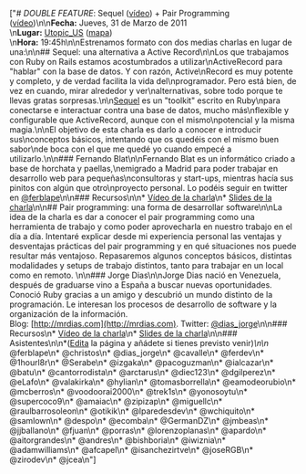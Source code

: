 ["# *DOUBLE FEATURE*:  Sequel ([vídeo](http://vimeo.com/22808010)) + Pair Programming ([vídeo](http://vimeo.com/23560754))\n\n**Fecha:** Jueves, 31 de Marzo de 2011<br/>\n**Lugar:** [Utopic_US](http://www.utopicus.es/) ([mapa](http://maps.google.es/maps?f=q&source=embed&hl=es&geocode=&q=Calle+de+la+Concepci%C3%B3n+Jer%C3%B3nima,+22,+28012+Madrid&sll=40.396764,-3.713379&sspn=10.504732,23.269043&ie=UTF8&hq=&hnear=Calle+de+la+Concepci%C3%B3n+Jer%C3%B3nima,+22,+28012+Madrid,+Comunidad+de+Madrid&ll=40.413867,-3.706683&spn=0.036727,0.076818&z=14))<br/>\n**Hora:** 19:45h\n\nEstrenamos formato con dos medias charlas en lugar de una:\n\n## Sequel: una alternativa a Active Record\n\nLos que trabajamos con Ruby on Rails estamos acostumbrados a utilizar\nActiveRecord para \"hablar\" con la base de datos. Y con razón, Active\nRecord es muy potente y completo, y de verdad facilita la vida del\nprogramador. Pero está bien, de vez en cuando, mirar alrededor y ver\nalternativas, sobre todo porque te llevas gratas sorpresas.\n\n[Sequel](http://sequel.rubyforge.org/) es un \"toolkit\" escrito en Ruby\npara conectarse e interactuar contra una base de datos, mucho más\nflexible y configurable que ActiveRecord, aunque con el mismo\npotencial y la misma magia.\n\nEl objetivo de esta charla es darlo a conocer e introducir sus\nconceptos básicos, intentando que os quedéis con el mismo buen sabor\nde boca con el que me quedé yo cuando empecé a utilizarlo.\n\n### Fernando Blat\n\nFernando Blat es un informático criado a base de horchata y paellas,\nemigrado a Madrid para poder trabajar en desarrollo web para pequeñas\nconsultoras y start-ups, mientras hacía sus pinitos con algún que otro\nproyecto personal. Lo podéis seguir en twitter en [@ferblape](http://twitter.com/ferblape)\n\n### Recursos\n\n* [Vídeo de la charla](http://vimeo.com/madridrb/blat-mar11)\n* [Slides de la charla](http://www.slideshare.net/ferblape/sequel-madridrb)\n\n## Pair programming: una forma de desarrollar software\n\nLa idea de la charla es dar a conocer el pair programming como una herramienta de trabajo y como poder aprovecharla en nuestro trabajo en el día a día. Intentaré explicar desde mi experiencia personal las ventajas y desventajas prácticas del pair programming y en qué situaciones nos puede resultar más ventajoso. Repasaremos algunos conceptos básicos, distintas modalidades y setups de trabajo distintos, tanto para trabajar en un local como en remoto. \n\n### Jorge Dias\n\nJorge Dias nació en Venezuela, después de graduarse vino a España a buscar nuevas oportunidades. Conoció Ruby gracias a un amigo y descubrió un mundo distinto de la programación. Le interesan los procesos de desarrollo de software y la organización de la información.<br/>Blog: [http://mrdias.com](http://mrdias.com). Twitter: [@dias_jorge](http://twitter.com/dias_jorge)\n\n### Recursos\n* [Vídeo de la charla](http://vimeo.com/madridrb/jorge-mar11)\n* [Slides de la charla](http://diasjorge.github.com/pair-programming-slides)\n\n### Asistentes\n\n*([Edita](?m=edit) la página y añádete si tienes previsto venir)*\n\n* @ferblape\n* @christos\n* @dias_jorge\n* @cavalle\n* @ferdev\n* @1hourl8r\n* @Serabe\n* @izgaka\n* @pacoguzman\n* @ialcazar\n* @batu\n* @cantorrodista\n* @arctarus\n* @diec123\n* @dgilperez\n* @eLafo\n* @valakirka\n* @hylian\n* @tomasborrella\n* @eamodeorubio\n* @mcberros\n* @voodoorai2000\n* @trek1s\n* @yonosoytu\n* @supercoco9\n* @amaiac\n* @zipizap\n* @miguellc\n* @raulbarrosoleon\n* @otikik\n* @lparedesdev\n* @wchiquito\n* @samlown\n* @despo\n* @ecomba\n* @GermanDZ\n* @jmbeas\n* @jjballano\n* @fjuan\n* @porras\n* @lorenzoplanas\n* @apardo\n* @aitorgrandes\n* @andres\n* @bishboria\n* @iwiznia\n* @adamwilliams\n* @afcapel\n* @isanchezirtve\n* @joseRGB\n* @zirodev\n* @jcea\n"]